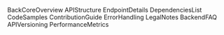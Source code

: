 BackCoreOverview
APIStructure
EndpointDetails
DependenciesList
CodeSamples
ContributionGuide
ErrorHandling
LegalNotes
BackendFAQ
APIVersioning
PerformanceMetrics
